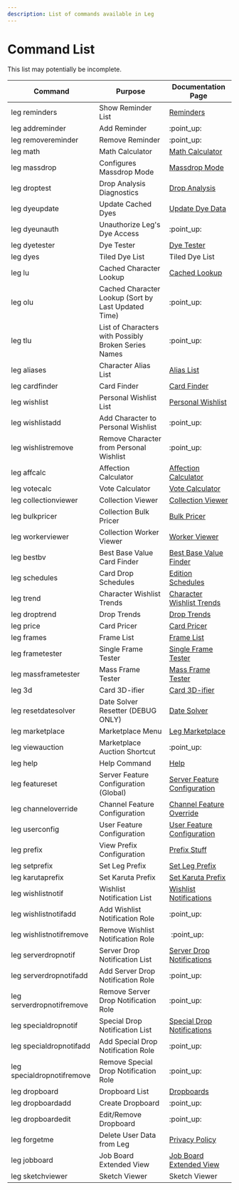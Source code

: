 ```yaml
---
description: List of commands available in Leg
---
```


# Command List

This list may potentially be incomplete.

| Command                    | Purpose                                              | Documentation Page                                                                                     |
| -------------------------- | ---------------------------------------------------- | ------------------------------------------------------------------------------------------------------ |
| leg reminders              | Show Reminder List                                   | [Reminders](../useful-utilities/reminders.md)                                                          |
| leg addreminder            | Add Reminder                                         | ​:point\_up:                                                                                           |
| leg removereminder         | Remove Reminder                                      | ​:point\_up:                                                                                           |
| leg math                   | Math Calculator                                      | [Math Calculator](../useful-utilities/math-calculator.md)                                              |
| leg massdrop               | Configures Massdrop Mode                             | [Massdrop Mode](broken-reference)                                                                      |
| leg droptest               | Drop Analysis Diagnostics                            | [Drop Analysis](../karuta-utilities/drop-analysis/)                                                    |
| leg dyeupdate              | Update Cached Dyes                                   | [Update Dye Data](../karuta-utilities/dye-utilities/update-dye-data.md)                                |
| leg dyeunauth              | Unauthorize Leg's Dye Access                         | :point\_up:                                                                                            |
| leg dyetester              | Dye Tester                                           | [Dye Tester](../karuta-utilities/dye-utilities/dye-tester.md)                                          |
| leg dyes                   | Tiled Dye List                                       | Tiled Dye List                                                                                         |
| leg lu                     | Cached Character Lookup                              | [Cached Lookup](broken-reference)                                                                      |
| leg olu                    | Cached Character Lookup (Sort by Last Updated Time)  | :point\_up:                                                                                            |
| leg tlu                    | List of Characters with Possibly Broken Series Names | :point\_up:                                                                                            |
| leg aliases                | Character Alias List                                 | [Alias List](broken-reference)                                                                         |
| leg cardfinder             | Card Finder                                          | [Card Finder](broken-reference)                                                                        |
| leg wishlist               | Personal Wishlist List                               | [Personal Wishlist](../karuta-utilities/character-tools/personal-wishlist.md)                          |
| leg wishlistadd            | Add Character to Personal Wishlist                   | :point\_up:                                                                                            |
| leg wishlistremove         | Remove Character from Personal Wishlist              | :point\_up:                                                                                            |
| leg affcalc                | Affection Calculator                                 | [Affection Calculator](../karuta-utilities/character-tools/affection-calculator-wip.md)                |
| leg votecalc               | Vote Calculator                                      | [Vote Calculator](../karuta-utilities/user-utilities/vote-calculator.md)                               |
| leg collectionviewer       | Collection Viewer                                    | [Collection Viewer](../karuta-utilities/card-collection-utilities/collection-viewer.md)                |
| leg bulkpricer             | Collection Bulk Pricer                               | [Bulk Pricer](../karuta-utilities/card-collection-utilities/bulk-pricer.md)                            |
| leg workerviewer           | Collection Worker Viewer                             | [Worker Viewer](../karuta-utilities/card-collection-utilities/worker-viewer.md)                        |
| leg bestbv                 | Best Base Value Card Finder                          | [Best Base Value Finder](../karuta-utilities/statistics-and-data/best-base-value-finder.md)            |
| leg schedules              | Card Drop Schedules                                  | [Edition Schedules](../karuta-utilities/statistics-and-data/edition-schedules.md)                      |
| leg trend                  | Character Wishlist Trends                            | [Character Wishlist Trends](../karuta-utilities/statistics-and-data/character-wishlist-trends.md)      |
| leg droptrend              | Drop Trends                                          | [Drop Trends](../karuta-utilities/statistics-and-data/drop-trends.md)                                  |
| leg price                  | Card Pricer                                          | [Card Pricer](../karuta-utilities/card-utilities/card-pricer.md)                                       |
| leg frames                 | Frame List                                           | [Frame List](../karuta-utilities/card-utilities/frame-tester/frame-list.md)                            |
| leg frametester            | Single Frame Tester                                  | [Single Frame Tester](../karuta-utilities/card-utilities/frame-tester/single-frame-tester.md)          |
| leg massframetester        | Mass Frame Tester                                    | [Mass Frame Tester](../karuta-utilities/card-utilities/frame-tester/mass-frame-tester.md)              |
| leg 3d                     | Card 3D-ifier                                        | [Card 3D-ifier](../karuta-utilities/card-utilities/card-3d-ifier.md)                                   |
| leg resetdatesolver        | Date Solver Resetter (DEBUG ONLY)                    | [Date Solver](../karuta-utilities/date-solver.md)                                                      |
| leg marketplace            | Marketplace Menu                                     | [Leg Marketplace](../karuta-services/leg-marketplace.md)                                               |
| leg viewauction            | Marketplace Auction Shortcut                         | :point\_up:                                                                                            |
| leg help                   | Help Command                                         | [Help](../bot-management/help.md)                                                                      |
| leg featureset             | Server Feature Configuration (Global)                | [Server Feature Configuration](../bot-management/server-feature-configuration/)                        |
| leg channeloverride        | Channel Feature Configuration                        | [Channel Feature Override](../bot-management/server-feature-configuration/channel-feature-override.md) |
| leg userconfig             | User Feature Configuration                           | [User Feature Configuration](../bot-management/user-feature-configuration/)                            |
| leg prefix                 | View Prefix Configuration                            | [Prefix Stuff](../admin-management/prefix-stuff/)                                                      |
| leg setprefix              | Set Leg Prefix                                       | [Set Leg Prefix](../admin-management/prefix-stuff/set-leg-prefix.md)                                   |
| leg karutaprefix           | Set Karuta Prefix                                    | [Set Karuta Prefix](../admin-management/prefix-stuff/set-karuta-prefix.md)                             |
| leg wishlistnotif          | Wishlist Notification List                           | [Wishlist Notifications](../admin-management/drop-notifications/wishlist-count-notifications.md)       |
| leg wishlistnotifadd       | Add Wishlist Notification Role                       | :point\_up:                                                                                            |
| leg wishlistnotifremove    | Remove Wishlist Notification Role                    | ​​ :point\_up:                                                                                         |
| leg serverdropnotif        | Server Drop Notification List                        | [Server Drop Notifications](../admin-management/drop-notifications/server-drop-notifications.md)       |
| leg serverdropnotifadd     | Add Server Drop Notification Role                    | :point\_up:                                                                                            |
| leg serverdropnotifremove  | Remove Server Drop Notification Role                 | :point\_up:                                                                                            |
| leg specialdropnotif       | Special Drop Notification List                       | [Special Drop Notifications](../admin-management/drop-notifications/special-drop-notifications.md)     |
| leg specialdropnotifadd    | Add Special Drop Notification Role                   | :point\_up:                                                                                            |
| leg specialdropnotifremove | Remove Special Drop Notification Role                | :point\_up:                                                                                            |
| leg dropboard              | Dropboard List                                       | [Dropboards](../admin-management/dropboards.md)                                                        |
| leg dropboardadd           | Create Dropboard                                     | :point\_up:                                                                                            |
| leg dropboardedit          | Edit/Remove Dropboard                                | :point\_up:                                                                                            |
| leg forgetme               | Delete User Data from Leg                            | [Privacy Policy](privacy-policy.md)                                                                    |
| leg jobboard               | Job Board Extended View                              | [Job Board Extended View](../karuta-utilities/user-utilities/job-board-extended-view.md)               |
| leg sketchviewer           | Sketch Viewer                                        | Sketch Viewer                                                                                          |
